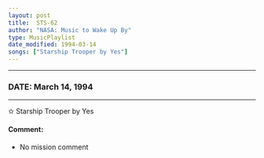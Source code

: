 ```yaml
---
layout: post
title:  STS-62
author: "NASA: Music to Wake Up By"
type: MusicPlaylist
date_modified: 1994-03-14
songs: ["Starship Trooper by Yes"]
---
```


----
### DATE: March 14, 1994
----
✫ Starship Trooper by Yes

#### Comment:
* No mission comment



<br/>
<center>
	<a target="_blank"
	   href="https://twitter.com/intent/tweet?hashtags=Space,NASA,Playlist,NASAWakeupCalls,SpaceProgram&text={{ page.author}}, '{{ page.songs.first }}' {{ page.title }}, {{ page.date | date: '%B %d, %Y' }}. {{ site.url }}{{ page.url }} @nasawakeupcalls">
	   <i class="fab fa-twitter" alt="Tweet this page" style="font-size: 1.3em;"></i>
	</a>
	&nbsp; 	<i class="fas fa-user-astronaut" style="font-size: 1.5em;"></i> &nbsp;
    <a type="amzn" search="'Starship Trooper by Yes'" category="popular music">
        <i class="fab fa-amazon" style="font-size: 1.3em;"></i>
    </a>
</center>
